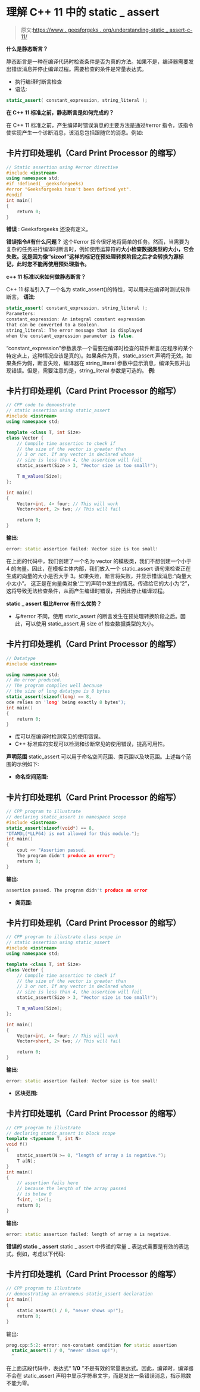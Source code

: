 # 理解 C++ 11 中的 static _ assert

> 原文:[https://www . geesforgeks . org/understanding-static _ assert-c-11/](https://www.geeksforgeeks.org/understanding-static_assert-c-11/)

**什么是静态断言？**

静态断言是一种在编译代码时检查条件是否为真的方法。如果不是，编译器需要发出错误消息并停止编译过程。需要检查的条件是常量表达式。

*   执行编译时断言检查
*   语法:

```cpp
static_assert( constant_expression, string_literal ); 
```

**在 C++ 11 标准之前，静态断言是如何完成的？**

在 C++ 11 标准之前，产生编译时错误消息的主要方法是通过#error 指令，该指令使实现产生一个诊断消息，该消息包括跟随它的消息。例如:

## 卡片打印处理机（Card Print Processor 的缩写）

```cpp
// Static assertion using #error directive
#include <iostream>
using namespace std;
#if !defined(__geeksforgeeks)
#error "Geeksforgeeks hasn't been defined yet".
#endif
int main()
{
    return 0;
}
```

**错误** : Geeksforgeeks 还没有定义。

**错误指令#有什么问题？**
这个#error 指令很好地将简单的任务。然而，当需要为复杂的任务进行编译时断言时，例如使用运算符的**大小检查数据类型的大小，它会失败。这是因为像“sizeof”这样的标记在预处理转换阶段之后才会转换为源标记，此时您不能再使用预处理指令。** 

**c++ 11 标准以来如何做静态断言？**

C++ 11 标准引入了一个名为 static_assert()的特性，可以用来在编译时测试软件断言。
**语法**:

```cpp
static_assert( constant_expression, string_literal ); 
Parameters:
constant_expression: An integral constant expression 
that can be converted to a Boolean.
string_literal: The error message that is displayed 
when the constant_expression parameter is false. 
```

“constant_expression”参数表示一个需要在编译时检查的软件断言(在程序的某个特定点上，这种情况应该是真的)。如果条件为真，static_assert 声明将无效。如果条件为假，断言失败，编译器在 string_literal 参数中显示消息，编译失败并出现错误。但是，需要注意的是，string_literal 参数是可选的。
**例**:

## 卡片打印处理机（Card Print Processor 的缩写）

```cpp
// CPP code to demonstrate
// static assertion using static_assert
#include <iostream>
using namespace std;

template <class T, int Size>
class Vector {
    // Compile time assertion to check if
    // the size of the vector is greater than
    // 3 or not. If any vector is declared whose
    // size is less than 4, the assertion will fail
    static_assert(Size > 3, "Vector size is too small!");

    T m_values[Size];
};

int main()
{
    Vector<int, 4> four; // This will work
    Vector<short, 2> two; // This will fail

    return 0;
}
```

**输出**:

```cpp
error: static assertion failed: Vector size is too small!
```

在上面的代码中，我们创建了一个名为 vector 的模板类，我们不想创建一个小于 4 的向量。因此，在模板主体内部，我们放入一个 static_assert 语句来检查正在生成的向量的大小是否大于 3。如果失败，断言将失败，并显示错误消息:“向量大小太小”。
这正是在向量类对象‘二’的声明中发生的情况。传递给它的大小为“2”，这将导致无法检查条件，从而产生编译时错误，并因此停止编译过程。

**static _ assert 相比#error 有什么优势？**

*   与#error 不同，使用 static_assert 的断言发生在预处理转换阶段之后。因此，可以使用 static_assert 用 size of 检查数据类型的大小。

## 卡片打印处理机（Card Print Processor 的缩写）

```cpp
// Datatype
#include <iostream>

using namespace std;
// No error produced.
// The program compiles well because
// the size of long datatype is 8 bytes
static_assert(sizeof(long) == 8,
ode relies on 'long' being exactly 8 bytes");
int main()
{
    return 0;
}
```

*   库可以在编译时检测常见的使用错误。
*   C++ 标准库的实现可以检测和诊断常见的使用错误，提高可用性。

**声明范围**
static_assert 可以用于命名空间范围、类范围以及块范围。上述每个范围的示例如下:

*   **命名空间范围:**

## 卡片打印处理机（Card Print Processor 的缩写）

```cpp
// CPP program to illustrate
// declaring static_assert in namespace scope
#include <iostream>
static_assert(sizeof(void*) == 8,
"DTAMDL(*LLP64) is not allowed for this module.");
int main()
{
    cout << "Assertion passed.
    The program didn't produce an error";
    return 0;
}
```

**输出**:

```cpp
assertion passed. The program didn't produce an error
```

*   **类范围:**

## 卡片打印处理机（Card Print Processor 的缩写）

```cpp
// CPP program to illustrate class scope in
// static assertion using static_assert
#include <iostream>
using namespace std;

template <class T, int Size>
class Vector {
    // Compile time assertion to check if
    // the size of the vector is greater than
    // 3 or not. If any vector is declared whose
    // size is less than 4, the assertion will fail
    static_assert(Size > 3, "Vector size is too small!");

    T m_values[Size];
};

int main()
{
    Vector<int, 4> four; // This will work
    Vector<short, 2> two; // This will fail

    return 0;
}
```

**输出**:

```cpp
error: static assertion failed: Vector size is too small!
```

*   **区块范围:**

## 卡片打印处理机（Card Print Processor 的缩写）

```cpp
// CPP program to illustrate
// declaring static_assert in block scope
template <typename T, int N>
void f()
{
    static_assert(N >= 0, "length of array a is negative.");
    T a[N];
}
int main()
{
    // assertion fails here
    // because the length of the array passed
    // is below 0
    f<int, -1>();
    return 0;
}
```

**输出:**

```cpp
error: static assertion failed: length of array a is negative.
```

**错误的 static _ assert**
static _ assert 中传递的常量 _ 表达式需要是有效的表达式。例如，考虑以下代码:

## 卡片打印处理机（Card Print Processor 的缩写）

```cpp
// CPP program to illustrate
// demonstrating an erroneous static_assert declaration
int main()
{
    static_assert(1 / 0, "never shows up!");
    return 0;
}
```

输出:

```cpp
prog.cpp:5:2: error: non-constant condition for static assertion
  static_assert(1 / 0, "never shows up!");
  ^
```

在上面这段代码中，表达式“ **1/0** ”不是有效的常量表达式。因此，编译时，编译器不会在 static_assert 声明中显示字符串文字，而是发出一条错误消息，指示除数不能为零。